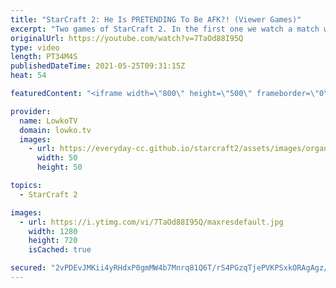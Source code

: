 ```yaml
---
title: "StarCraft 2: He Is PRETENDING To Be AFK?! (Viewer Games)"
excerpt: "Two games of StarCraft 2. In the first one we watch a match where Florencio gets a taste of his own medicine, and in the second one a Protoss player pretends to go AFK at the beginning of the match while building a Nexus on the other side of the map.  Florencio on Twitch: https://www.twitch.tv/florenciosc"
originalUrl: https://youtube.com/watch?v=7TaOd88I95Q
type: video
length: PT34M4S
publishedDateTime: 2021-05-25T09:31:15Z
heat: 54

featuredContent: "<iframe width=\"800\" height=\"500\" frameborder=\"0\" src=\"https://www.youtube.com/embed/7TaOd88I95Q\" allow=\"accelerometer; autoplay; encrypted-media; gyroscope; picture-in-picture\" allowfullscreen></iframe>"

provider:
  name: LowkoTV
  domain: lowko.tv
  images:
    - url: https://everyday-cc.github.io/starcraft2/assets/images/organizations/lowko.tv-50x50.jpg
      width: 50
      height: 50

topics:
  - StarCraft 2

images:
  - url: https://i.ytimg.com/vi/7TaOd88I95Q/maxresdefault.jpg
    width: 1280
    height: 720
    isCached: true

secured: "2vPDEvJMKii4yRHdxP0gmMW4b7Mnrq81Q6T/rS4PGzqTjePVKPSxkORAgAgz/lrbEHgLcJT8t+2q1AD11Q2jXwAf568v2JHyIDrHaW77nTSRlyO12OITAOnmO8IWR9ij1ZFGyF3gFP7b4HP9MPeCcIMsJ0yNy7sk5XExTjEN4uqgSbgoYagi+d9WB1zyxHa8q2sOlLGT0vy9P4q9YV5QGjWPQDcCatEFNntIxb180kB+oTE7Q2T1pDO3eVCzUb0nTHsUAGQ/SGKcMZKsfQCDjEO0l4p/gzGzn1sXu5eLnta0xA4aKnjVGfmZpP2O79/z0PeFk0SmXnNfcPHEjhy87YRhJZY+cI6epDN/dv5x6KWrhVOqMTvyS1soEGSrNl7Mc+Ohh8OH1ngERp47cY0WGiYAkO93LtWe1XVSNQHgUI2wcYlCD7p+DHLhezXRZF/h;MV/ok2YTK10xX5FRRgZNEQ=="
---
```


